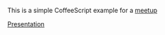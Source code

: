 This is a simple CoffeeScript example for a [meetup](http://www.meetup.com/MadisonJS/events/220340797/)

[Presentation](https://docs.google.com/presentation/d/19g_C9fQT_0AeFzspc6pm_yI7TSG1Ej9mIqcd0V8HCRM/edit#slide=id.gdb205291f_0_147)


